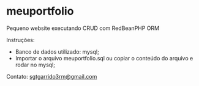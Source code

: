 # meuportfolio
Pequeno website executando CRUD com RedBeanPHP ORM

Instruções:

- Banco de dados utilizado: mysql;
- Importar o arquivo meuportfolio.sql ou copiar o conteúdo do arquivo e rodar no mysql;

Contato: sgtgarrido3rm@gmail.com
